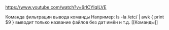https://www.youtube.com/watch?v=6rlCYIqILVE

Команда фильтрации вывода команды 
Например:
ls -la /etc/ | awk { print $9 } 
выводит только название файлов без дат имён и т.д.
[[Команды]]